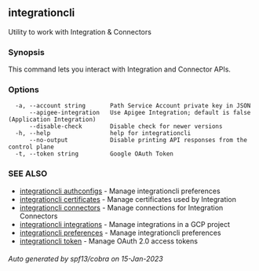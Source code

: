 ## integrationcli

Utility to work with Integration & Connectors

### Synopsis

This command lets you interact with Integration and Connector APIs.

### Options

```
  -a, --account string       Path Service Account private key in JSON
      --apigee-integration   Use Apigee Integration; default is false (Application Integration)
      --disable-check        Disable check for newer versions
  -h, --help                 help for integrationcli
      --no-output            Disable printing API responses from the control plane
  -t, --token string         Google OAuth Token
```

### SEE ALSO

* [integrationcli authconfigs](integrationcli_authconfigs.md)	 - Manage integrationcli preferences
* [integrationcli certificates](integrationcli_certificates.md)	 - Manage certificates used by Integration
* [integrationcli connectors](integrationcli_connectors.md)	 - Manage connections for Integration Connectors
* [integrationcli integrations](integrationcli_integrations.md)	 - Manage integrations in a GCP project
* [integrationcli preferences](integrationcli_preferences.md)	 - Manage integrationcli preferences
* [integrationcli token](integrationcli_token.md)	 - Manage OAuth 2.0 access tokens

###### Auto generated by spf13/cobra on 15-Jan-2023

